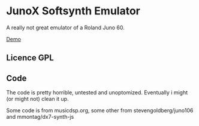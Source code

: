 # JunoX Softsynth Emulator

A really not great emulator of a Roland Juno 60.

[Demo](https://dzannotti.github.io/junox/)


## Licence GPL

## Code
The code is pretty horrible, untested and unoptomized. Eventually i might (or might not) clean it up.

Some code is from musicdsp.org, some other from stevengoldberg/juno106 and mmontag/dx7-synth-js
